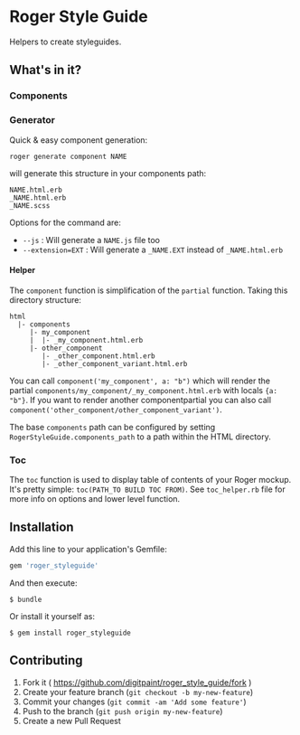 # Roger Style Guide

Helpers to create styleguides.

## What's in it?

### Components

### Generator
Quick & easy component generation:

`roger generate component NAME`

will generate this structure in your components path:
```
NAME.html.erb
_NAME.html.erb
_NAME.scss
```

Options for the command are:

* `--js` : Will generate a `NAME.js` file too
* `--extension=EXT` : Will generate a `_NAME.EXT` instead of `_NAME.html.erb`

#### Helper
The `component` function is simplification of the `partial` function. Taking this directory structure:

```
html
  |- components
     |- my_component
     |  |- _my_component.html.erb
     |- other_component
        |- _other_component.html.erb
        |- _other_component_variant.html.erb
```

You can call `component('my_component', a: "b")` which will render the partial `components/my_component/_my_component.html.erb` with locals `{a: "b"}`. If you want to render another componentpartial you can also call `component('other_component/other_component_variant')`.

The base `components` path can be configured by setting `RogerStyleGuide.components_path` to a path within the HTML directory.

### Toc
The `toc` function is used to display table of contents of your Roger mockup. It's pretty simple: `toc(PATH_TO BUILD TOC FROM)`. See `toc_helper.rb` file for more info on options and lower level function.

## Installation

Add this line to your application's Gemfile:

```ruby
gem 'roger_styleguide'
```

And then execute:

    $ bundle

Or install it yourself as:

    $ gem install roger_styleguide

## Contributing

1. Fork it ( https://github.com/digitpaint/roger_style_guide/fork )
2. Create your feature branch (`git checkout -b my-new-feature`)
3. Commit your changes (`git commit -am 'Add some feature'`)
4. Push to the branch (`git push origin my-new-feature`)
5. Create a new Pull Request

